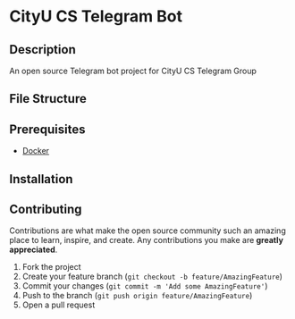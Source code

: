 # CityU CS Telegram Bot

## Description
An open source Telegram bot project for CityU CS Telegram Group

## File Structure

## Prerequisites
- [Docker](https://www.docker.com/)

## Installation

## Contributing

Contributions are what make the open source community such an amazing place to learn, inspire, and create. Any contributions you make are **greatly appreciated**.

1. Fork the project
2. Create your feature branch (`git checkout -b feature/AmazingFeature`)
3. Commit your changes (`git commit -m 'Add some AmazingFeature'`)
4. Push to the branch (`git push origin feature/AmazingFeature`)
5. Open a pull request
